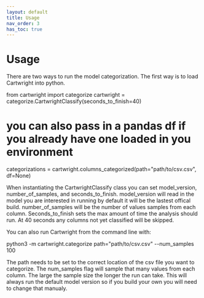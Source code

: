 ```yaml
---
layout: default
title: Usage
nav_order: 3
has_toc: true
---
```

# Usage

There are two ways to run the model categorization. The first way is to load Cartwright into python.

  from cartwright import categorize
	cartwright = categorize.CartwrightClassify(seconds_to_finish=40)
  # you can also pass in a pandas df if you already have one loaded in you environment
  categorizations = cartwright.columns_categorized(path="path/to/csv.csv", df=None)

When instantiating the CartwrightClassify class you can set model_version, number_of_samples, and seconds_to_finish. model_version will read in the model you are interested in running by default it will be the lastest offical build. number_of_samples will be the number of values samples from each column. Seconds_to_finish sets the max amount of time the analysis should run. At 40 seconds any columns not yet classified will be skipped. 

You can also run Cartwright from the command line with: 

  python3 -m cartwright.categorize path="path/to/csv.csv" --num_samples 100 

The path needs to be set to the correct location of the csv file you want to categorize. 
The num_samples flag will sample that many values from each column. The large the sample size the longer the run can take. 
This will always run the default model version so if you build your own you will need to change that manualy.


